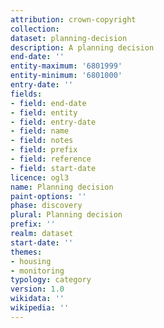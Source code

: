 ```yaml
---
attribution: crown-copyright
collection:
dataset: planning-decision
description: A planning decision
end-date: ''
entity-maximum: '6801999'
entity-minimum: '6801000'
entry-date: ''
fields:
- field: end-date
- field: entity
- field: entry-date
- field: name
- field: notes
- field: prefix
- field: reference
- field: start-date
licence: ogl3
name: Planning decision
paint-options: ''
phase: discovery
plural: Planning decision
prefix: ''
realm: dataset
start-date: ''
themes:
- housing
- monitoring
typology: category
version: 1.0
wikidata: ''
wikipedia: ''
---
```

